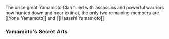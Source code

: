 The once great Yamamoto Clan filled with assassins and powerful warriors now hunted down and near extinct, the only two remaining members are [[Yone Yamamoto]] and [[Hasashi Yamamoto]]

### Yamamoto's Secret Arts
# 